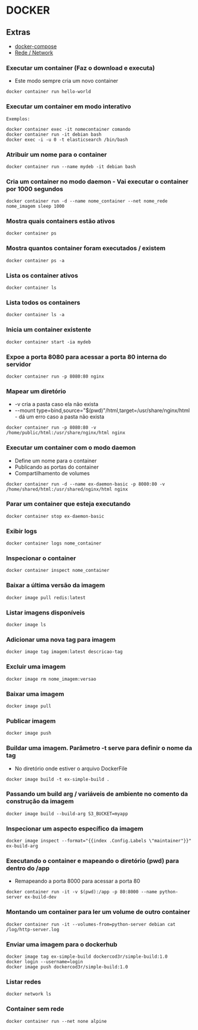 # DOCKER

## Extras
* [docker-compose](Compose.md)
* [Rede / Network](rede.md)

### Executar um container (Faz o download e executa) 
* Este modo sempre cria um novo container
```
docker container run hello-world
```

### Executar um container em modo interativo
``` 
Exemplos: 

docker container exec -it nomecontainer comando 
docker container run -it debian bash
docker exec -i -u 0 -t elasticsearch /bin/bash
```

### Atribuir um nome para o container
```
docker container run --name mydeb -it debian bash
```

### Cria um container no modo daemon - Vai executar o container por 1000 segundos
    
```
docker container run -d --name nome_container --net nome_rede  nome_imagem sleep 1000 
```

### Mostra quais containers estão ativos
```
docker container ps
```

### Mostra quantos container foram executados / existem
```
docker container ps -a
```

### Lista os container ativos 
```
docker container ls 
```

### Lista todos os containers
```
docker container ls -a
```

### Inicia um container existente 
```
docker container start -ia mydeb
```

### Expoe a porta 8080 para acessar a porta 80 interna do servidor
```
docker container run -p 8080:80 nginx
```

### Mapear um diretório 
* -v cria a pasta caso ela não exista
* --mount type=bind,source="$(pwd)"/html,target=/usr/share/nginx/html - dá um erro caso a pasta não exista
```
docker container run -p 8080:80 -v /home/public/html:/usr/share/nginx/html nginx
```

### Executar um container com o modo daemon
* Define um nome para o container
* Publicando as portas do container 
* Compartilhamento de volumes 
```
docker container run -d --name ex-daemon-basic -p 8080:80 -v /home/shared/html:/usr/shared/nginx/html nginx
``` 

### Parar um container que esteja executando
```
docker container stop ex-daemon-basic
```

### Exibir logs
``` 
docker container logs nome_container
```

### Inspecionar o container
```
docker container inspect nome_container
```

### Baixar a última versão da imagem
```
docker image pull redis:latest
```
### Listar imagens disponíveis
```
docker image ls
```
### Adicionar uma nova tag para imagem 
```
docker image tag imagem:latest descricao-tag
```
### Excluir uma imagem
```
docker image rm nome_imagem:versao 
```
### Baixar uma imagem
```
docker image pull
```
### Publicar imagem
```
docker image push
```
### Buildar uma imagem. Parâmetro -t serve para definir o nome da tag
* No diretório onde estiver o arquivo DockerFile
```
docker image build -t ex-simple-build . 
```
### Passando um build arg / variáveis de ambiente no comento da construção da imagem
```
docker image build --build-arg S3_BUCKET=myapp
```
### Inspecionar um aspecto específico da imagem
```
docker image inspect --format="{{index .Config.Labels \"maintainer"}}" ex-build-arg
```

### Executando o container e mapeando o diretório (pwd) para dentro do /app
* Remapeando a porta 8000 para acessar a porta 80
```
docker container run -it -v $(pwd):/app -p 80:8000 --name python-server ex-build-dev
```
### Montando um container para ler um volume de outro container 
```
docker container run -it --volumes-from=python-server debian cat /log/http-server.log
```

### Enviar uma imagem para o dockerhub
```
docker image tag ex-simple-build dockercod3r/simple-build:1.0 
docker login --username=login
docker image push dockercod3r/simple-build:1.0
```

### Listar redes 
```
docker network ls 
```

### Container sem rede
```
docker container run --net none alpine
```
